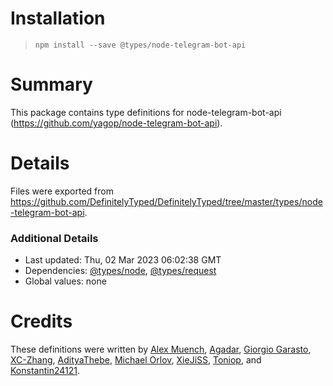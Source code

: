 # Installation
> `npm install --save @types/node-telegram-bot-api`

# Summary
This package contains type definitions for node-telegram-bot-api (https://github.com/yagop/node-telegram-bot-api).

# Details
Files were exported from https://github.com/DefinitelyTyped/DefinitelyTyped/tree/master/types/node-telegram-bot-api.

### Additional Details
 * Last updated: Thu, 02 Mar 2023 06:02:38 GMT
 * Dependencies: [@types/node](https://npmjs.com/package/@types/node), [@types/request](https://npmjs.com/package/@types/request)
 * Global values: none

# Credits
These definitions were written by [Alex Muench](https://github.com/ammuench), [Agadar](https://github.com/agadar), [Giorgio Garasto](https://github.com/Dabolus), [XC-Zhang](https://github.com/XC-Zhang), [AdityaThebe](https://github.com/adityathebe), [Michael Orlov](https://github.com/MiklerGM), [XieJiSS](https://github.com/XieJiSS), [Toniop](https://github.com/toniop99), and [Konstantin24121](https://github.com/konstantin24121).
